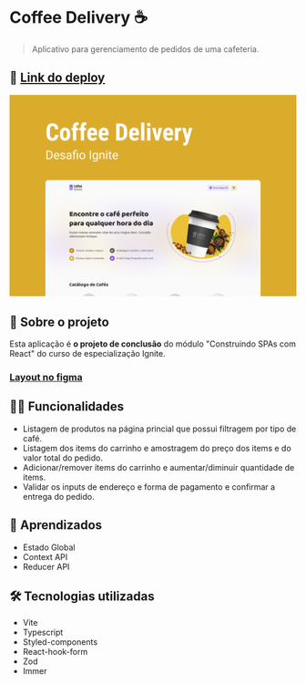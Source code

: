 # Coffee Delivery ☕️

> Aplicativo para gerenciamento de pedidos de uma cafeteria.

## 📲 [Link do deploy](https://coffe-delivery-chi.vercel.app/)

![Capa](./public/capa.png)

## 📑 Sobre o projeto

Esta aplicação é **o projeto de conclusão** do módulo "Construindo SPAs com React" do curso de especialização Ignite.

### [Layout no figma](<https://www.figma.com/file/f89VcLKSllyuNUktm08p4r/Coffee-Delivery-(Copy)?node-id=0%3A1>)

## ✍🏻 Funcionalidades

- Listagem de produtos na página princial que possui filtragem por tipo de café.
- Listagem dos items do carrinho e amostragem do preço dos items e do valor total do pedido.
- Adicionar/remover items do carrinho e aumentar/diminuir quantidade de items.
- Validar os inputs de endereço e forma de pagamento e confirmar a entrega do pedido.

## 🧠 Aprendizados

- Estado Global
- Context API
- Reducer API

## 🛠 Tecnologias utilizadas

- Vite
- Typescript
- Styled-components
- React-hook-form
- Zod
- Immer
